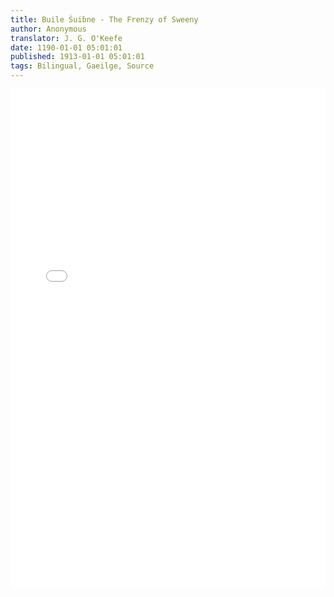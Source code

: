 ```yaml
---
title: Buile Ṡuiḃne - The Frenzy of Sweeny
author: Anonymous
translator: J. G. O'Keefe
date: 1190-01-01 05:01:01
published: 1913-01-01 05:01:01
tags: Bilingual, Gaeilge, Source
---
```


<div>
	<!-- Note: to correctly input a file path, you must remember that this code is running from the PDFjs/web/ folder within the public folder. You must then navigate to you desired file from there. -->
  <iframe src="/PDFjs/web/viewer.html?file=../../pages/source-texts/Buile-Shuibhne/The Adventures of Buile Suibhne.pdf" width="100%" height="800px" frameborder="0"></iframe>
</div>